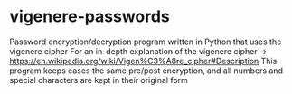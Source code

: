 # vigenere-passwords
Password encryption/decryption program written in Python that uses the vigenere cipher
For an in-depth explanation of the vigenere cipher -> https://en.wikipedia.org/wiki/Vigen%C3%A8re_cipher#Description
This program keeps cases the same pre/post encryption, and all numbers and special characters are kept in their original form
